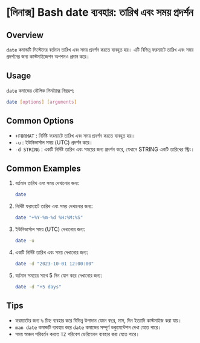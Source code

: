# [লিনাক্স] Bash date ব্যবহার: তারিখ এবং সময় প্রদর্শন

## Overview
`date` কমান্ডটি সিস্টেমের বর্তমান তারিখ এবং সময় প্রদর্শন করতে ব্যবহৃত হয়। এটি বিভিন্ন ফরম্যাটে তারিখ এবং সময় প্রদর্শনের জন্য কাস্টমাইজেশন অপশনও প্রদান করে।

## Usage
`date` কমান্ডের মৌলিক সিনট্যাক্স নিম্নরূপ:

```bash
date [options] [arguments]
```

## Common Options
- `+FORMAT` : নির্দিষ্ট ফরম্যাটে তারিখ এবং সময় প্রদর্শন করতে ব্যবহৃত হয়।
- `-u` : ইউনিভার্সাল সময় (UTC) প্রদর্শন করে।
- `-d STRING` : একটি নির্দিষ্ট তারিখ এবং সময়ের জন্য প্রদর্শন করে, যেখানে STRING একটি তারিখের স্ট্রিং।

## Common Examples
1. বর্তমান তারিখ এবং সময় দেখানোর জন্য:
   ```bash
   date
   ```

2. নির্দিষ্ট ফরম্যাটে তারিখ এবং সময় দেখানোর জন্য:
   ```bash
   date "+%Y-%m-%d %H:%M:%S"
   ```

3. ইউনিভার্সাল সময় (UTC) দেখানোর জন্য:
   ```bash
   date -u
   ```

4. একটি নির্দিষ্ট তারিখ এবং সময় দেখানোর জন্য:
   ```bash
   date -d "2023-10-01 12:00:00"
   ```

5. বর্তমান সময়ের সাথে 5 দিন যোগ করে দেখানোর জন্য:
   ```bash
   date -d "+5 days"
   ```

## Tips
- ফরম্যাটের জন্য `%` চিহ্ন ব্যবহার করে বিভিন্ন উপাদান যেমন বছর, মাস, দিন ইত্যাদি কাস্টমাইজ করা যায়।
- `man date` কমান্ডটি ব্যবহার করে `date` কমান্ডের সম্পূর্ণ ডকুমেন্টেশন দেখা যেতে পারে।
- সময় অঞ্চল পরিবর্তন করতে `TZ` পরিবেশ ভেরিয়েবল ব্যবহার করা যেতে পারে।